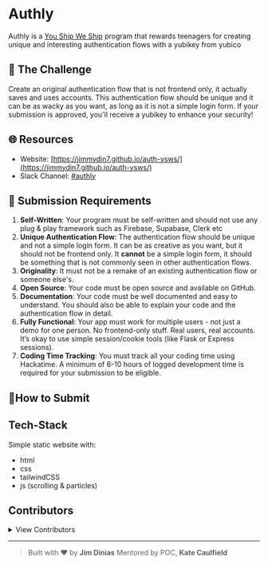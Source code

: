 # Authly

Authly is a [You Ship We Ship](https://ysws.hackclub.com) program that rewards teenagers for creating unique and interesting authentication flows with a yubikey from yubico 

## 🎯 The Challenge

Create an original authentication flow that is not frontend only, it actually saves and uses accounts. 
This authentication flow should be unique and it can be as wacky as you want, as long as it is not a simple login form. 
If your submission is approved, you'll receive a yubikey to enhance your security!

## 🌐 Resources

- Website: [https://jimmydin7.github.io/auth-ysws/](https://jimmydin7.github.io/auth-ysws/)
- Slack Channel: [#authly](https://hackclub.slack.com/archives/C0963JU3CSD)

## 📝 Submission Requirements

1. **Self-Written**: Your program must be self-written and should not use any plug & play framework such as Firebase, Supabase, Clerk etc
2. **Unique Authentication Flow**: The authentication flow should be unique and not a simple login form. It can be as creative as you want, but it should not be frontend only.
It **cannot** be a simple login form, it should be something that is not commonly seen in other authentication flows.
3. **Originality**: It must not be a remake of an existing authentication flow or someone else's.
4. **Open Source**: Your code must be open source and available on GitHub.
5. **Documentation**: Your code must be well documented and easy to understand. You should also be able to explain your code and the authentication flow in detail.
6. **Fully Functional**: Your app must work for multiple users - not just a demo for one person. No frontend-only stuff. Real users, real accounts. It’s okay to use simple session/cookie tools (like Flask or Express sessions).
7. **Coding Time Tracking**:  You must track all your coding time using Hackatime. A minimum of 6-10 hours of logged development time is required for your submission to be eligible.

## 🚀How to Submit


## Tech-Stack
Simple static website with:
- html
- css
- tailwindCSS
- js (scrolling & particles)

## Contributors
<details>
  <summary>View Contributors</summary>
  <ul>
    <li><a href="https://github.com/jimmydin7">jimmydin7</a> (main page + tutorials JSON)</li>
    <li><a href="https://github.com/Spacexplorer11">Spacexplorer11</a> (tutorials loading in Svelte)</li>
    <li><a href="https://github.com/twonfi">twonfi</a> (small typo)</li>
  </ul>
</details>


---

> Built with ❤️ by **Jim Dinias**
> Mentored by POC, **Kate Caulfield**
